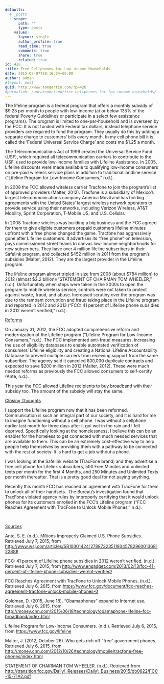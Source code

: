 ```yaml
---
defaults:
  # _posts
  - scope:
      path: ""
      type: posts
    values:
      layout: single
      author_profile: true
      read_time: true
      comments: true
      share: true
      related: true
id: 426
title: Free Cellphones for Low-income Households
date: 2015-07-07T18:16:04+00:00
author: admin
#layout: post
guid: http://www.tomgertin.com/?p=426
#permalink: /uncategorized/free-cellphones-for-low-income-households/
---
```

The lifeline program is a federal program that offers a monthly subsidy of $9.25 per month to people with low-income (at or below 135% of the federal Poverty Guidelines or participate in a select few assistance programs). The program is limited to one-per-household and is overseen by the FCC. It is not funded with Federal tax dollars; instead telephone service providers are required to fund the program. They usually do this by adding a separate charge to customers’ bills every month. In my cell phone bill it is called the ‘Federal Universal Service Charge’ and costs me $1.25 a month.

The Telecommunications Act of 1996 created the Universal Service Fund (USF), which required all telecommunication carriers to contribute to the USF, used to provide low-income families with Lifeline Assistance. In 2005, Lifeline discounts were made available to qualifying low-income consumers on pre-paid wireless service plans in addition to traditional landline service (“Lifeline Program for Low-Income Consumers,” n.d.). 

In 2008 the FCC allowed wireless carrier Tracfone to join the program&#8217;s list of approved providers (Malter, 2012). Tracfone is a subsidiary of Mexico&#8217;s largest telecommunications company América Móvil and has holding agreements with the United States&#8217; largest wireless network operators to provide service using their networks, including Verizon Wireless, AT&T Mobility, Sprint Corporation, T-Mobile US, and U.S. Cellular.

In 2008 Tracfone wireless was building a big business and the FCC agreed for them to give eligible customers prepaid customers lifeline minutes upfront with a free phone changed the game. Tracfone has aggressively gone after Lifeline customers. It advertises its &#8220;free phone&#8221; on television, pays commissioned street teams to canvas low-income neighborhoods for new subscribers. They have over 4 million lifeline subscribers in their Safelink program, and collected $452 million in 2011 from the program&#8217;s subsidies (Malter, 2012). They are the largest provider in the Lifeline program. 

The lifeline program almost tripled in size from 2008 (about $784 million) to 2012 (almost $2.2 billion)(“STATEMENT OF CHAIRMAN TOM WHEELER,” n.d.). Unfortunately when steps were taken in the 2000s to open the program to mobile wireless service, controls were not taken to protect against waste, fraud, and abuse. Increased scrutiny over the program was due to the rampant corruption and fraud taking place in the Lifeline program and reported in 2012 and 2013 (“FCC: 41 percent of Lifeline phone subsidies in 2012 weren’t verified,” n.d.).

<span style="text-decoration: underline;">Reforms</span>

On January 31, 2012, the FCC adopted comprehensive reform and modernization of the Lifeline program (“Lifeline Program for Low-Income Consumers,” n.d.). The FCC implemented anti-fraud measures, increasing the use of eligibility databases to enable automated verification of consumers’ Lifeline eligibility and creating a National Lifeline Accountability Database to prevent multiple carriers from receiving support from the same subscriber. The agency said it canceled 800,000 duplicate contracts and expected to save $200 million in 2012 (Malter, 2012). These were much needed reforms as previously the FCC allowed consumers to self-certify (Ante, n.d.).

This year the FCC allowed Lifeline recipients to buy broadband with their subsidy too. The amount of the subsidy will stay the same.

<span style="text-decoration: underline;">Closing Thoughts</span>

I support the Lifeline program now that it has been reformed. Communication is such an integral part of our society, and it is hard for me to imagine functioning without a cell phone. I was without a cellphone earlier last month for three days after it got wet in the rain and I felt deprived. Specifically looking at the homelessness, I believe this can be an enabler for the homeless to get connected with much needed services that are available to them. This can be an extremely cost-effective way to help people help themselves by providing them with a pathway to be connected with the rest of society. It is hard to get a job without a phone.

I was looking at the Safelink website (TracFone brand) and they advertise a free cell phone for Lifelink subscribers, 500 Free Minutes and unlimited texts per month for the first 4 Months, and 250 Minutes and Unlimited Texts per month thereafter. That is a pretty good deal for not paying anything.

Recently this month FCC has reached an agreement with TracFone for them to unlock all of their handsets.  The Bureau’s investigation found that TracFone violated agency rules by improperly certifying that it would unlock phones for its customers enrolled in the FCC’s Lifeline program (“FCC Reaches Agreement with TracFone to Unlock Mobile Phones,” n.d.).

&nbsp;

<span style="text-decoration: underline;">Sources</span>

Ante, S. E. (n.d.). Millions Improperly Claimed U.S. Phone Subsidies. Retrieved July 7, 2015, from http://www.wsj.com/articles/SB10001424127887323511804578296001368122888

FCC: 41 percent of Lifeline phone subsidies in 2012 weren’t verified. (n.d.). Retrieved July 7, 2015, from http://www.engadget.com/2013/02/13/fcc-41-percent-of-lifeline-phone-subsidies-werent-verified/

FCC Reaches Agreement with TracFone to Unlock Mobile Phones. (n.d.). Retrieved July 6, 2015, from https://www.fcc.gov/document/fcc-reaches-agreement-tracfone-unlock-mobile-phones-0

Goldman, D. (2015, June 18). “Obamaphones” expand to Internet use. Retrieved July 6, 2015, from http://money.cnn.com/2015/06/18/technology/obamaphone-lifeline-fcc-broadband/index.html

Lifeline Program for Low-Income Consumers. (n.d.). Retrieved July 6, 2015, from https://www.fcc.gov/lifeline

Malter, J. (2012, October 26). Who gets rich off “free” government phones. Retrieved July 6, 2015, from http://money.cnn.com/2012/10/26/technology/mobile/tracfone-free-phones/index.html

STATEMENT OF CHAIRMAN TOM WHEELER. (n.d.). Retrieved from http://transition.fcc.gov/Daily\_Releases/Daily\_Business/2015/db0622/FCC-15-71A2.pdf
